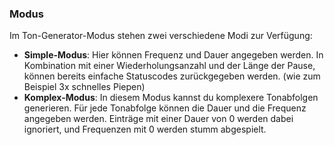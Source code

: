 ﻿### Modus

Im Ton-Generator-Modus stehen zwei verschiedene Modi zur Verfügung:

* **Simple-Modus**: Hier können Frequenz und Dauer angegeben werden. In Kombination mit einer Wiederholungsanzahl und der Länge der Pause, können bereits einfache Statuscodes zurückgegeben werden. (wie zum Beispiel 3x schnelles Piepen)
* **Komplex-Modus**: In diesem Modus kannst du komplexere Tonabfolgen generieren. Für jede Tonabfolge können die Dauer und die Frequenz angegeben werden. Einträge mit einer Dauer von 0 werden dabei ignoriert, und Frequenzen mit 0 werden stumm abgespielt.

